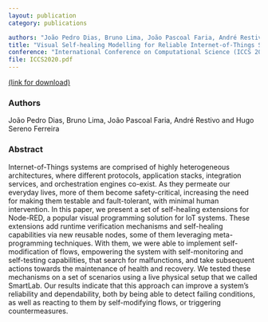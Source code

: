 ```yaml
---
layout: publication
category: publications

authors: "João Pedro Dias, Bruno Lima, João Pascoal Faria, André Restivo and Hugo Sereno Ferreira"
title: "Visual Self-healing Modelling for Reliable Internet-of-Things Systems"
conference: "International Conference on Computational Science (ICCS 2020)"
file: ICCS2020.pdf
---
```


<a href="https://link.springer.com/chapter/10.1007/978-3-030-50426-7_27"><i class="icon-pdf"></i> (link for download)</a>

### Authors

João Pedro Dias, Bruno Lima, João Pascoal Faria, André Restivo and Hugo Sereno Ferreira

### Abstract

Internet-of-Things systems are comprised of highly heterogeneous architectures, where different protocols, application stacks, integration services, and orchestration engines co-exist. As they permeate our everyday lives, more of them become safety-critical, increasing the need for making them testable and fault-tolerant, with minimal human intervention. In this paper, we present a set of self-healing extensions for Node-RED, a popular visual programming solution for IoT systems. These extensions add runtime verification mechanisms and self-healing capabilities via new reusable nodes, some of them leveraging meta-programming techniques. With them, we were able to implement self-modification of flows, empowering the system with self-monitoring and self-testing capabilities, that search for malfunctions, and take subsequent actions towards the maintenance of health and recovery. We tested these mechanisms on a set of scenarios using a live physical setup that we called SmartLab. Our results indicate that this approach can improve a system’s reliability and dependability, both by being able to detect failing conditions, as well as reacting to them by self-modifying flows, or triggering countermeasures.


